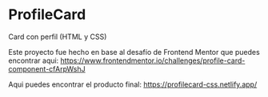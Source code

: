 # ProfileCard
Card con perfil (HTML y CSS)

Este proyecto fue hecho en base al desafío de Frontend Mentor que puedes encontrar aqui:
https://www.frontendmentor.io/challenges/profile-card-component-cfArpWshJ

Aqui puedes encontrar el producto final:
https://profilecard-css.netlify.app/
